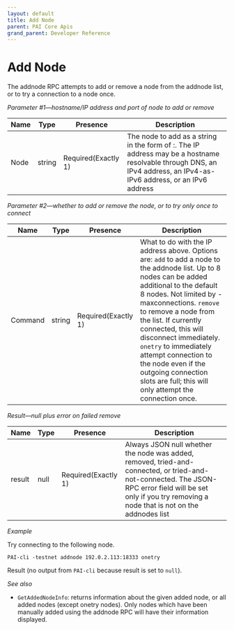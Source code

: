 ```yaml
---
layout: default
title: Add Node
parent: PAI Core Apis
grand_parent: Developer Reference
---
```


Add Node
======================

The addnode RPC attempts to add or remove a node from the addnode list, or to try a connection to a node once.

*Parameter #1—hostname/IP address and port of node to add or remove*

| Name | Type      | Presence            | Description
|------|-----------|---------------------|-------------
|Node  |string     | Required(Exactly 1) | The node to add as a string in the form of <IP address>:<port>. The IP address may be a hostname resolvable through DNS, an IPv4 address, an IPv4-as-IPv6 address, or an IPv6 address

*Parameter #2—whether to add or remove the node, or to try only once to connect*

| Name   | Type      | Presence            | Description
|--------|-----------|---------------------|-------------
|Command |string     | Required(Exactly 1) | What to do with the IP address above. Options are: `add`  to add a node to the addnode list. Up to 8 nodes can be added additional to the default 8 nodes. Not limited by -maxconnections. `remove`  to remove a node from the list. If currently connected, this will disconnect immediately. `onetry` to immediately attempt connection to the node even if the outgoing connection slots are full; this will only attempt the connection once.

*Result—null plus error on failed remove*

| Name   | Type      | Presence            | Description
|--------|-----------|---------------------|-------------
|result  |null       | Required(Exactly 1) | Always JSON null whether the node was added, removed, tried-and-connected, or tried-and-not-connected. The JSON-RPC error field will be set only if you try removing a node that is not on the addnodes list

*Example*

Try connecting to the following node.

```
PAI-cli -testnet addnode 192.0.2.113:18333 onetry
```

Result (no output from `PAI-cli` because result is set to `null`).

*See also*

* `GetAddedNodeInfo`: returns information about the given added node, or all added nodes (except onetry nodes). Only nodes which have been manually added using the addnode RPC will have their information displayed.